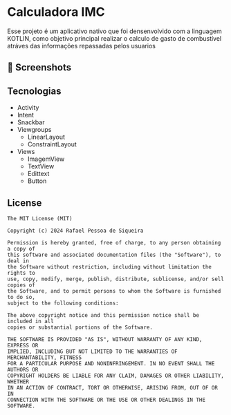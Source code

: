 # Calculadora IMC
Esse projeto é um aplicativo nativo que foi densenvolvido com a linguagem KOTLIN, como objetivo principal realizar o calculo de gasto de combustível atráves das informações repassadas pelos usuarios

## :camera_flash: Screenshots
<!-- You can add more screenshots here if you like -->


## Tecnologias
- Activity
- Intent
- Snackbar
- Viewgroups
  - LinearLayout
  - ConstraintLayout
 - Views
   - ImagemView
   - TextView
   - Edittext
   - Button


## License
```
The MIT License (MIT)

Copyright (c) 2024 Rafael Pessoa de Siqueira

Permission is hereby granted, free of charge, to any person obtaining a copy of
this software and associated documentation files (the "Software"), to deal in
the Software without restriction, including without limitation the rights to
use, copy, modify, merge, publish, distribute, sublicense, and/or sell copies of
the Software, and to permit persons to whom the Software is furnished to do so,
subject to the following conditions:

The above copyright notice and this permission notice shall be included in all
copies or substantial portions of the Software.

THE SOFTWARE IS PROVIDED "AS IS", WITHOUT WARRANTY OF ANY KIND, EXPRESS OR
IMPLIED, INCLUDING BUT NOT LIMITED TO THE WARRANTIES OF MERCHANTABILITY, FITNESS
FOR A PARTICULAR PURPOSE AND NONINFRINGEMENT. IN NO EVENT SHALL THE AUTHORS OR
COPYRIGHT HOLDERS BE LIABLE FOR ANY CLAIM, DAMAGES OR OTHER LIABILITY, WHETHER
IN AN ACTION OF CONTRACT, TORT OR OTHERWISE, ARISING FROM, OUT OF OR IN
CONNECTION WITH THE SOFTWARE OR THE USE OR OTHER DEALINGS IN THE SOFTWARE.
```
